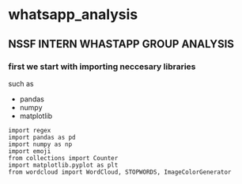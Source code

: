# whatsapp_analysis
## NSSF INTERN WHASTAPP GROUP ANALYSIS
### first we start with importing neccesary libraries
such as
* pandas 
* numpy
* matplotlib
```
import regex
import pandas as pd
import numpy as np
import emoji
from collections import Counter
import matplotlib.pyplot as plt
from wordcloud import WordCloud, STOPWORDS, ImageColorGenerator
